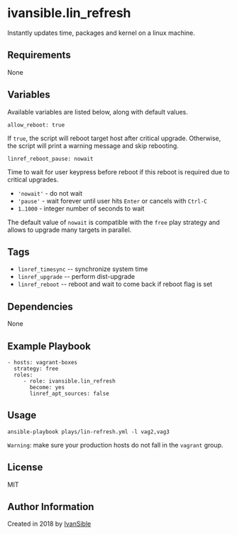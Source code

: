 # ivansible.lin_refresh

Instantly updates time, packages and kernel on a linux machine.


## Requirements

None


## Variables

Available variables are listed below, along with default values.

    allow_reboot: true

If `true`, the script will reboot target host after critical upgrade.
Otherwise, the script will print a warning message and skip rebooting.

    linref_reboot_pause: nowait

Time to wait for user keypress before reboot if this reboot is required
due to critical upgrades.
- `'nowait'` - do not wait
- `'pause'` - wait forever until user hits `Enter` or cancels with `Ctrl-C`
- `1`..`1000` - integer number of seconds to wait

The default value of `nowait` is compatible with the `free` play strategy
and allows to upgrade many targets in parallel.


## Tags

- `linref_timesync` -- synchronize system time
- `linref_upgrade` -- perform dist-upgrade
- `linref_reboot` -- reboot and wait to come back if reboot flag is set


## Dependencies

None


## Example Playbook

    - hosts: vagrant-boxes
      strategy: free
      roles:
         - role: ivansible.lin_refresh
           become: yes
           linref_apt_sources: false


## Usage

    ansible-playbook plays/lin-refresh.yml -l vag2,vag3

`Warning`: make sure your production hosts do not fall in the `vagrant` group.


## License

MIT

## Author Information

Created in 2018 by [IvanSible](https://github.com/ivansible)
